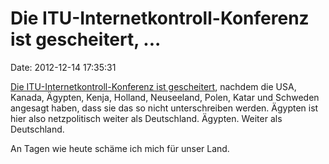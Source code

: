 Die ITU-Internetkontroll-Konferenz ist gescheitert, \...
========================================================

Date: 2012-12-14 17:35:31

[Die ITU-Internetkontroll-Konferenz ist
gescheitert](http://www.guardian.co.uk/technology/2012/dec/14/telecoms-treaty-internet-unregulated),
nachdem die USA, Kanada, Ägypten, Kenja, Holland, Neuseeland, Polen,
Katar und Schweden angesagt haben, dass sie das so nicht unterschreiben
werden. Ägypten ist hier also netzpolitisch weiter als Deutschland.
Ägypten. Weiter als Deutschland.

An Tagen wie heute schäme ich mich für unser Land.
